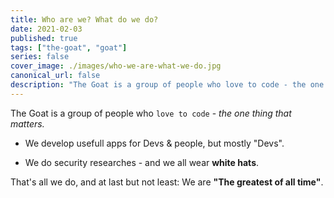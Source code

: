 ```yaml
---
title: Who are we? What do we do?
date: 2021-02-03
published: true
tags: ["the-goat", "goat"]
series: false
cover_image: ./images/who-we-are-what-we-do.jpg
canonical_url: false
description: "The Goat is a group of people who love to code - the one thing that matters."
---
```


The Goat is a group of people who `love to code` - _the one thing that matters._

- We develop usefull apps for Devs & people, but mostly "Devs".

- We do security researches - and we all wear **white hats**.

That's all we do, and at last but not least:
We are **"The greatest of all time"**.
